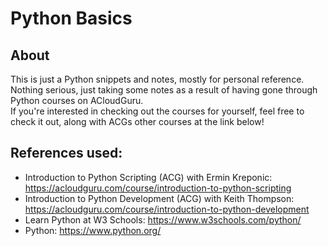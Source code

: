 # Python Basics
## About
This is just a Python snippets and notes, mostly for personal reference.</br>
Nothing serious, just taking some notes as a result of having gone through Python courses on ACloudGuru.</br>
If you're interested in checking out the courses for yourself, feel free to check it out, along with ACGs other courses at the link below!</br>

## References used:
- Introduction to Python Scripting (ACG) with Ermin Kreponic:   https://acloudguru.com/course/introduction-to-python-scripting
- Introduction to Python Development (ACG) with Keith Thompson: https://acloudguru.com/course/introduction-to-python-development
- Learn Python at W3 Schools: https://www.w3schools.com/python/
- Python: https://www.python.org/
